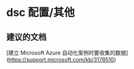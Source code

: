 
<properties
    pageTitle="dsc configuration/other"
    description="32501556DscConfigurationother"
    service="microsoft.automation"
    resource="automationaccounts"
    authors="adoyle"
    displayorder=""
    selfHelpType="generic"
    supportTopicIds="32501556"
    resourceTags=""
    productPesIds="15607"
    cloudEnvironments="public"
/>


# dsc 配置/其他


## **建议的文档**
[建立 Microsoft Azure 自动化案例时要收集的数据] (https://support.microsoft.com/kb/3178510)


<!--HONumber=Aug16_HO3-->


